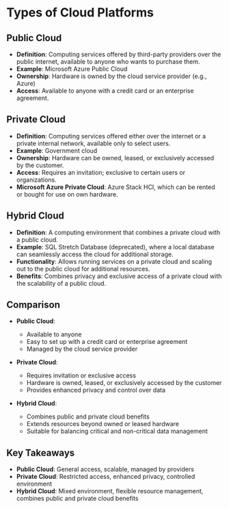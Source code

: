 # Types of Cloud Platforms

## Public Cloud
- **Definition**: Computing services offered by third-party providers over the public internet, available to anyone who wants to purchase them.
- **Example**: Microsoft Azure Public Cloud
- **Ownership**: Hardware is owned by the cloud service provider (e.g., Azure)
- **Access**: Available to anyone with a credit card or an enterprise agreement.

## Private Cloud
- **Definition**: Computing services offered either over the internet or a private internal network, available only to select users.
- **Example**: Government cloud
- **Ownership**: Hardware can be owned, leased, or exclusively accessed by the customer.
- **Access**: Requires an invitation; exclusive to certain users or organizations.
- **Microsoft Azure Private Cloud**: Azure Stack HCI, which can be rented or bought for use on own hardware.

## Hybrid Cloud
- **Definition**: A computing environment that combines a private cloud with a public cloud.
- **Example**: SQL Stretch Database (deprecated), where a local database can seamlessly access the cloud for additional storage.
- **Functionality**: Allows running services on a private cloud and scaling out to the public cloud for additional resources.
- **Benefits**: Combines privacy and exclusive access of a private cloud with the scalability of a public cloud.

## Comparison
- **Public Cloud**: 
  - Available to anyone
  - Easy to set up with a credit card or enterprise agreement
  - Managed by the cloud service provider

- **Private Cloud**:
  - Requires invitation or exclusive access
  - Hardware is owned, leased, or exclusively accessed by the customer
  - Provides enhanced privacy and control over data

- **Hybrid Cloud**:
  - Combines public and private cloud benefits
  - Extends resources beyond owned or leased hardware
  - Suitable for balancing critical and non-critical data management

## Key Takeaways
- **Public Cloud**: General access, scalable, managed by providers
- **Private Cloud**: Restricted access, enhanced privacy, controlled environment
- **Hybrid Cloud**: Mixed environment, flexible resource management, combines public and private cloud benefits